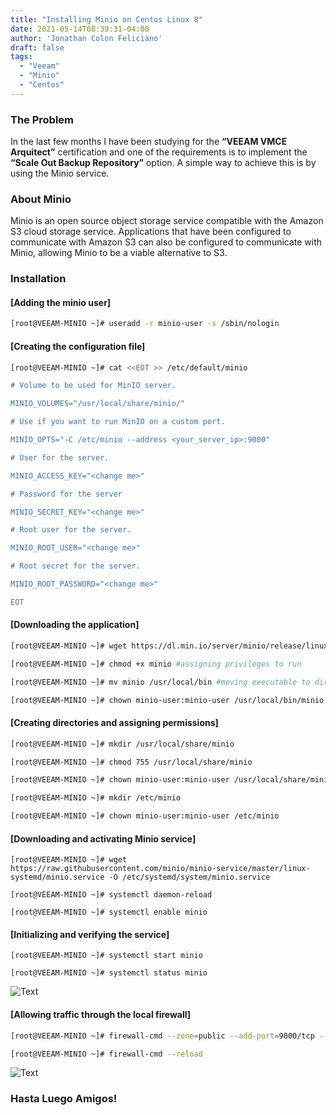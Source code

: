 ```yaml
---
title: "Installing Minio on Centos Linux 8"
date: 2021-05-14T08:39:31-04:00
author: 'Jonathan Colon Feliciano'
draft: false
tags:
  - "Veeam"
  - "Minio"
  - "Centos"
---
```


### The Problem

In the last few months I have been studying for the **“VEEAM VMCE Arquitect”** certification and one of the requirements is to implement the **“Scale Out Backup Repository”** option. A simple way to achieve this is by using the Minio service.

### About Minio

Minio is an open source object storage service compatible with the Amazon S3 cloud storage service. Applications that have been configured to communicate with Amazon S3 can also be configured to communicate with Minio, allowing Minio to be a viable alternative to S3.

### Installation

#### [Adding the minio user]

```bash
[root@VEEAM-MINIO ~]# useradd -r minio-user -s /sbin/nologin
```

#### [Creating the configuration file]

```bash
[root@VEEAM-MINIO ~]# cat <<EOT >> /etc/default/minio

# Volume to be used for MinIO server.

MINIO_VOLUMES="/usr/local/share/minio/"

# Use if you want to run MinIO on a custom port.

MINIO_OPTS="-C /etc/minio --address <your_server_ip>:9000"

# User for the server.

MINIO_ACCESS_KEY="<change me>"

# Password for the server

MINIO_SECRET_KEY="<change me>"

# Root user for the server. 

MINIO_ROOT_USER="<change me>"

# Root secret for the server. 

MINIO_ROOT_PASSWORD="<change me>"

EOT
```

#### [Downloading the application]

```bash
[root@VEEAM-MINIO ~]# wget https://dl.min.io/server/minio/release/linux-amd64/minio

[root@VEEAM-MINIO ~]# chmod +x minio #assigning privileges to run

[root@VEEAM-MINIO ~]# mv minio /usr/local/bin #moving executable to directory

[root@VEEAM-MINIO ~]# chown minio-user:minio-user /usr/local/bin/minio #changing user permissions
```

#### [Creating directories and assigning permissions]

```bash
[root@VEEAM-MINIO ~]# mkdir /usr/local/share/minio

[root@VEEAM-MINIO ~]# chmod 755 /usr/local/share/minio

[root@VEEAM-MINIO ~]# chown minio-user:minio-user /usr/local/share/minio

[root@VEEAM-MINIO ~]# mkdir /etc/minio

[root@VEEAM-MINIO ~]# chown minio-user:minio-user /etc/minio
```

#### [Downloading and activating Minio service]

```text
[root@VEEAM-MINIO ~]# wget https://raw.githubusercontent.com/minio/minio-service/master/linux-systemd/minio.service -O /etc/systemd/system/minio.service

[root@VEEAM-MINIO ~]# systemctl daemon-reload

[root@VEEAM-MINIO ~]# systemctl enable minio
```

#### [Initializing and verifying the service]

```text
[root@VEEAM-MINIO ~]# systemctl start minio

[root@VEEAM-MINIO ~]# systemctl status minio
```

![Text](/img/2021-02-23_13-16-1024x491.webp#center)

#### [Allowing traffic through the local firewall]

```bash
[root@VEEAM-MINIO ~]# firewall-cmd --zone=public --add-port=9000/tcp --permanent

[root@VEEAM-MINIO ~]# firewall-cmd --reload
```

![Text](/img/minio-nmap-login.webp#center)

### Hasta Luego Amigos!
